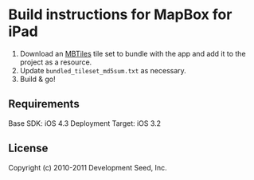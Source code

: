 # Build instructions for MapBox for iPad

 1. Download an [MBTiles](http://mbtiles.org/) tile set to bundle with the app and add it to the project as a resource.
 1. Update `bundled_tileset_md5sum.txt` as necessary.
 1. Build & go!

## Requirements

Base SDK: iOS 4.3
Deployment Target: iOS 3.2 

## License

Copyright (c) 2010-2011 Development Seed, Inc.